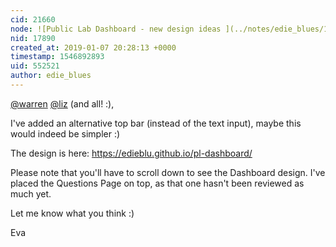 ```yaml
---
cid: 21660
node: ![Public Lab Dashboard - new design ideas ](../notes/edie_blues/12-13-2018/public-lab-dashboard-new-design-ideas)
nid: 17890
created_at: 2019-01-07 20:28:13 +0000
timestamp: 1546892893
uid: 552521
author: edie_blues
---
```


[@warren](/profile/warren) [@liz](/profile/liz) (and all! :),

I've added an alternative top bar (instead of the text input), maybe this would indeed be simpler :) 

The design is here: https://edieblu.github.io/pl-dashboard/

Please note that you'll have to scroll down to see the Dashboard design. I've placed the Questions Page on top, as that one hasn't been reviewed as much yet. 

Let me know what you think :) 

Eva
